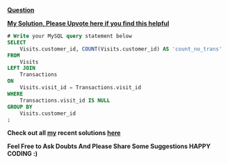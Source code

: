 **[Question](https://leetcode.com/problems/customer-who-visited-but-did-not-make-any-transactions/)**

**[My Solution, Please Upvote here if you find this helpful](https://leetcode.com/problems/customer-who-visited-but-did-not-make-any-transactions/discuss/1935793/easy-code-join-clean-code-mysql)**


```sql
# Write your MySQL query statement below
SELECT
    Visits.customer_id, COUNT(Visits.customer_id) AS 'count_no_trans'
FROM 
    Visits
LEFT JOIN
    Transactions
ON
    Visits.visit_id = Transactions.visit_id 
WHERE
    Transactions.visit_id IS NULL
GROUP BY
    Visits.customer_id
;
```

 __Check out all [my](https://leetcode.com/siddp6/) recent solutions [here](https://github.com/sidd6p/LeetCode)__

 
 __Feel Free to Ask Doubts
And Please Share Some Suggestions
HAPPY CODING :)__

